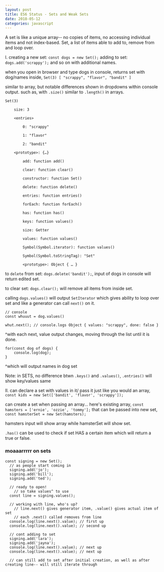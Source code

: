 ```yaml
---
layout: post
title: ES6 Status - Sets and Weak Sets
date: 2018-05-12
categories: javascript
---
```


A set is like a unique array-- no copies of items, no accessing individual items and not index-based. Set, a list of items able to add to, remove from and loop over.

I.
creating a new set: `const dogs = new Set();`
adding to set: `dogs.add('scrappy');` and so on with additional names.

when you open in browser and type dogs in console, returns set with dog/names inside, `Set(3) [ "scrappy", "flavor", "bandit" ]` 

similar to array, but notable differences shown in dropdowns within console output. such as, with `.size()` similar to `.length()` in arrays.

```
Set(3)
​
	size: 3
	​
	<entries>
	​​
		0: "scrappy"
		​​
		1: "flavor"
		​​
		2: "bandit"
	​
	<prototype>: {…}
	​​
		add: function add()
		​​
		clear: function clear()
		​​
		constructor: function Set()
		​​
		delete: function delete()
		​​
		entries: function entries()
		​​
		forEach: function forEach()
		​​
		has: function has()
		​​
		keys: function values()
		​​
		size: Getter
		​​
		values: function values()
		​​
		Symbol(Symbol.iterator): function values()
		​​
		Symbol(Symbol.toStringTag): "Set"
		​​
		<prototype>: Object { … }

```
to `delete` from set: `dogs.delete('bandit');`, input of dogs in console will return edited set.

to clear set: `dogs.clear();` will remove all items from inside set.

calling `dogs.values()` will output `SetIterator` which gives ability to loop over set and like a generator can call `next()` on it.
```
// console
const whuuut = dog.values()

whut.next(); // console.logs Object { values: "scrappy", done: false }

```
^with each next, value output changes, moving through the list until it is done.

```
for(const dog of dogs) {
	console.log(dog);
}

```
^which will output names in dog set

Note: in SETS, no difference btwn `.keys()` and `.values()`, `.entries()` will show key/values same

II.
can declare a set with values in it/ pass it just like you would an array, `const kids = new Set(['bandit', 'flavor', 'scrappy']);`


can create a set when passing an array...
here's existing array, `const hamsters = ['ernie', 'ozzie', 'tommy'];` that can be passed into new set, `const hamsterSet = new Set(hamsters);`

hamsters input will show array while hamsterSet will show set.

`.has()` can be used to check if set HAS a certain item which will return a true or false.

### moaaarrrrr on sets

```
const signing = new Set();
  // as people start coming in
  signing.add('jo');
  signing.add('bill');
  signing.add('ted');
  
  // ready to open!
    // so take values^ to use
  const line = signing.values();
  
  // working with line, who's up?
    // line.next() gives generator item, .value() gives actual item of set
    // each .next() called removes from line
  console.log(line.next().value); // first up
  console.log(line.next().value); // second up
  
  // cont adding to set
  signing.add('lara');
  signing.add('jayna');
  console.log(line.next().value); // next up
  console.log(line.next().value); // next up
  
  // can still add to set after initial creation, as well as after creating line-- will still iterate through

```